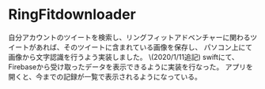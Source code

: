 # RingFitdownloader
自分アカウントのツイートを検索し、リングフィットアドベンチャーに関わるツイートがあれば、そのツイートに含まれている画像を保存し、
パソコン上にて画像から文字認識を行うよう実装しました。
\\(2020/1/11追記)
swiftにて、Firebaseから受け取ったデータを表示できるように実装を行なった。
アプリを開くと、今までの記録が一覧で表示されるようになっている。
